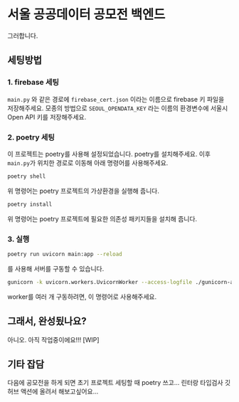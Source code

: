 # 서울 공공데이터 공모전 백엔드

그러합니다.

## 세팅방법

### 1. firebase 세팅

`main.py` 와 같은 경로에 `firebase_cert.json` 이라는 이름으로 firebase 키 파일을 저장해주세요.
모종의 방법으로 `SEOUL_OPENDATA_KEY` 라는 이름의 환경변수에 서울시 Open API 키를 저장해주세요.

### 2. poetry 세팅

이 프로젝트는 poetry를 사용해 설정되었습니다. poetry를 설치해주세요.
이후 `main.py`가 위치한 경로로 이동해 아래 명령어를 사용해주세요.

```sh
poetry shell
```

위 명령어는 poetry 프로젝트의 가상환경을 실행해 줍니다.

```sh
poetry install
```

위 명령어는 poetry 프로젝트에 필요한 의존성 패키지들을 설치해 줍니다.

### 3. 실행

```sh
poetry run uvicorn main:app --reload
```

를 사용해 서버를 구동할 수 있습니다.

```sh
gunicorn -k uvicorn.workers.UvicornWorker --access-logfile ./gunicorn-access.log main:app --bind 0.0.0.0:8000 --workers 2 --daemon
```

worker를 여러 개 구동하려면, 이 명령어로 사용해주세요.

## 그래서, 완성됬나요?

아니오. 아직 작업중이에요!!! [WIP]

## 기타 잡담

다음에 공모전을 하게 되면 초기 프로젝트 세팅할 때 poetry 쓰고... 린터랑 타입검사 깃허브 액션에 올려서 해보고싶어요...
